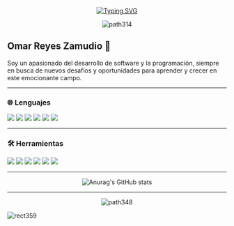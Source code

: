 <div align="center">



[![Typing SVG](https://readme-typing-svg.demolab.com?font=Special+Elite&size=35&duration=4870&pause=1000&color=DD6387&center=true&vCenter=true&width=700&height=70&lines=Bienvenido%2Fa+a+mi+perfil+de+GitHub.+%F0%9F%95%B7)](https://git.io/typing-svg)


![path314](https://github.com/omar49511/omar49511/assets/72781778/0228a993-5360-460e-a5f0-21c27408d3a5)



</div>

## Omar Reyes Zamudio 🦇


Soy un apasionado del desarrollo de software y la programación, siempre en busca de nuevos desafíos y oportunidades para aprender y crecer en este emocionante campo.

---

<h3>🌐 Lenguajes</h3>


![](https://img.shields.io/badge/JavaScript-323330?style=for-the-badge&logo=javascript&logoColor=F7DF1E)
![](https://img.shields.io/badge/PHP-777BB4?style=for-the-badge&logo=php&logoColor=white)
![](https://img.shields.io/badge/C%23-239120?style=for-the-badge&logo=c-sharp&logoColor=white)
![](https://img.shields.io/badge/Python-FFD43B?style=for-the-badge&logo=python&logoColor=blue)
![](https://img.shields.io/badge/HTML5-E34F26?style=for-the-badge&logo=html5&logoColor=white)
![](https://img.shields.io/badge/CSS3-1572B6?style=for-the-badge&logo=css3&logoColor=white)

---

<h3>🛠 Herramientas </h3>


![](https://img.shields.io/badge/Laravel-FF2D20?style=for-the-badge&logo=laravel&logoColor=white)
![](https://img.shields.io/badge/React-20232A?style=for-the-badge&logo=react&logoColor=61DAFB)
![](https://img.shields.io/badge/Tailwind_CSS-38B2AC?style=for-the-badge&logo=tailwind-css&logoColor=white)
![](https://img.shields.io/badge/Bootstrap-563D7C?style=for-the-badge&logo=bootstrap&logoColor=white)
![](https://img.shields.io/badge/Sass-CC6699?style=for-the-badge&logo=sass&logoColor=white)
![](https://img.shields.io/badge/Figma-F24E1E?style=for-the-badge&logo=figma&logoColor=white) 

---

<div align="center">

  ![Anurag's GitHub stats](https://github-readme-stats.vercel.app/api?username=omar49511&show_icons=true&theme=dracula)
  
</div>

---

<div align="center">

![path348](https://github.com/omar49511/omar49511/assets/72781778/a5b5faae-79ae-4da3-b8c5-6e17f8768fb1)
  
</div>


![rect359](https://github.com/omar49511/omar49511/assets/72781778/0d65d92d-0c7f-402a-8353-c5d3f12239cf)





